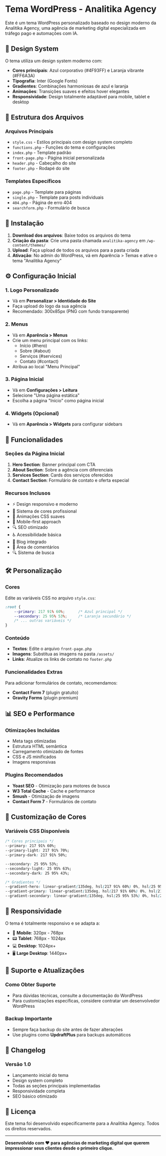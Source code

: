 # Tema WordPress - Analitika Agency

Este é um tema WordPress personalizado baseado no design moderno da Analitika Agency, uma agência de marketing digital especializada em tráfego pago e automações com IA.

## 🎨 Design System

O tema utiliza um design system moderno com:
- **Cores principais**: Azul corporativo (#4F93FF) e Laranja vibrante (#FF6A3A)
- **Tipografia**: Inter (Google Fonts)
- **Gradientes**: Combinações harmoniosas de azul e laranja
- **Animações**: Transições suaves e efeitos hover elegantes
- **Responsividade**: Design totalmente adaptável para mobile, tablet e desktop

## 📁 Estrutura dos Arquivos

### Arquivos Principais
- `style.css` - Estilos principais com design system completo
- `functions.php` - Funções do tema e configurações
- `index.php` - Template padrão
- `front-page.php` - Página inicial personalizada
- `header.php` - Cabeçalho do site
- `footer.php` - Rodapé do site

### Templates Específicos
- `page.php` - Template para páginas
- `single.php` - Template para posts individuais
- `404.php` - Página de erro 404
- `searchform.php` - Formulário de busca

## 🚀 Instalação

1. **Download dos arquivos**: Baixe todos os arquivos do tema
2. **Criação da pasta**: Crie uma pasta chamada `analitika-agency` em `/wp-content/themes/`
3. **Upload**: Faça upload de todos os arquivos para a pasta criada
4. **Ativação**: No admin do WordPress, vá em Aparência > Temas e ative o tema "Analitika Agency"

## ⚙️ Configuração Inicial

### 1. Logo Personalizado
- Vá em **Personalizar > Identidade do Site**
- Faça upload do logo da sua agência
- Recomendado: 300x85px (PNG com fundo transparente)

### 2. Menus
- Vá em **Aparência > Menus**
- Crie um menu principal com os links:
  - Início (#hero)
  - Sobre (#about)
  - Serviços (#services)
  - Contato (#contact)
- Atribua ao local "Menu Principal"

### 3. Página Inicial
- Vá em **Configurações > Leitura**
- Selecione "Uma página estática"
- Escolha a página "Início" como página inicial

### 4. Widgets (Opcional)
- Vá em **Aparência > Widgets** para configurar sidebars

## 🎯 Funcionalidades

### Seções da Página Inicial
1. **Hero Section**: Banner principal com CTA
2. **About Section**: Sobre a agência com diferenciais
3. **Services Section**: Cards dos serviços oferecidos
4. **Contact Section**: Formulário de contato e oferta especial

### Recursos Inclusos
- ⚡ Design responsivo e moderno
- 🎨 Sistema de cores profissional
- 🚀 Animações CSS suaves
- 📱 Mobile-first approach
- 🔍 SEO otimizado
- ♿ Acessibilidade básica
- 📝 Blog integrado
- 💬 Área de comentários
- 🔍 Sistema de busca

## 🛠️ Personalização

### Cores
Edite as variáveis CSS no arquivo `style.css`:
```css
:root {
    --primary: 217 91% 60%;      /* Azul principal */
    --secondary: 25 95% 53%;     /* Laranja secundário */
    /* ... outras variáveis */
}
```

### Conteúdo
- **Textos**: Edite o arquivo `front-page.php`
- **Imagens**: Substitua as imagens na pasta `/assets/`
- **Links**: Atualize os links de contato no `footer.php`

### Funcionalidades Extras
Para adicionar formulários de contato, recomendamos:
- **Contact Form 7** (plugin gratuito)
- **Gravity Forms** (plugin premium)

## 📊 SEO e Performance

### Otimizações Incluídas
- Meta tags otimizadas
- Estrutura HTML semântica
- Carregamento otimizado de fontes
- CSS e JS minificados
- Imagens responsivas

### Plugins Recomendados
- **Yoast SEO** - Otimização para motores de busca
- **W3 Total Cache** - Cache e performance
- **Smush** - Otimização de imagens
- **Contact Form 7** - Formulários de contato

## 🎨 Customização de Cores

### Variáveis CSS Disponíveis
```css
/* Cores principais */
--primary: 217 91% 60%;
--primary-light: 217 91% 70%;
--primary-dark: 217 91% 50%;

--secondary: 25 95% 53%;
--secondary-light: 25 95% 63%;
--secondary-dark: 25 95% 43%;

/* Gradientes */
--gradient-hero: linear-gradient(135deg, hsl(217 91% 60%) 0%, hsl(25 95% 53%) 100%);
--gradient-primary: linear-gradient(135deg, hsl(217 91% 60%) 0%, hsl(217 91% 70%) 100%);
--gradient-secondary: linear-gradient(135deg, hsl(25 95% 53%) 0%, hsl(25 95% 63%) 100%);
```

## 📱 Responsividade

O tema é totalmente responsivo e se adapta a:
- 📱 **Mobile**: 320px - 768px
- 📟 **Tablet**: 768px - 1024px
- 💻 **Desktop**: 1024px+
- 🖥️ **Large Desktop**: 1440px+

## 🔧 Suporte e Atualizações

### Como Obter Suporte
- Para dúvidas técnicas, consulte a documentação do WordPress
- Para customizações específicas, considere contratar um desenvolvedor WordPress

### Backup Importante
- Sempre faça backup do site antes de fazer alterações
- Use plugins como **UpdraftPlus** para backups automáticos

## 📝 Changelog

### Versão 1.0
- Lançamento inicial do tema
- Design system completo
- Todas as seções principais implementadas
- Responsividade completa
- SEO básico otimizado

## 📜 Licença

Este tema foi desenvolvido especificamente para a Analitika Agency. Todos os direitos reservados.

---

**Desenvolvido com ❤️ para agências de marketing digital que querem impressionar seus clientes desde o primeiro clique.**
